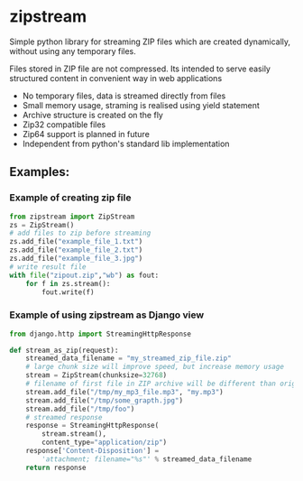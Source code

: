 # zipstream

Simple python library for streaming ZIP files which are created dynamically, without using any temporary files.

Files stored in ZIP file are not compressed. Its intended to serve easily structured content in convenient way in web applications

- No temporary files, data is streamed directly from files
- Small memory usage, straming is realised using yield statement
- Archive structure is created on the fly
- Zip32 compatible files
- Zip64 support is planned in future
- Independent from python's standard lib implementation


## Examples:

### Example of creating zip file

```python
from zipstream import ZipStream
zs = ZipStream()
# add files to zip before streaming
zs.add_file("example_file_1.txt")
zs.add_file("example_file_2.txt")
zs.add_file("example_file_3.jpg")
# write result file
with file("zipout.zip","wb") as fout:
    for f in zs.stream():
        fout.write(f)
```

### Example of using zipstream as Django view

```python
from django.http import StreamingHttpResponse

def stream_as_zip(request):
    streamed_data_filename = "my_streamed_zip_file.zip"
    # large chunk size will improve speed, but increase memory usage
    stream = ZipStream(chunksize=32768)
    # filename of first file in ZIP archive will be different than original
    stream.add_file("/tmp/my_mp3_file.mp3", "my.mp3")
    stream.add_file("/tmp/some_grapth.jpg")
    stream.add_file("/tmp/foo")
    # streamed response
    response = StreamingHttpResponse(
        stream.stream(),
        content_type="application/zip")
    response['Content-Disposition'] =
        'attachment; filename="%s"' % streamed_data_filename
    return response
```
